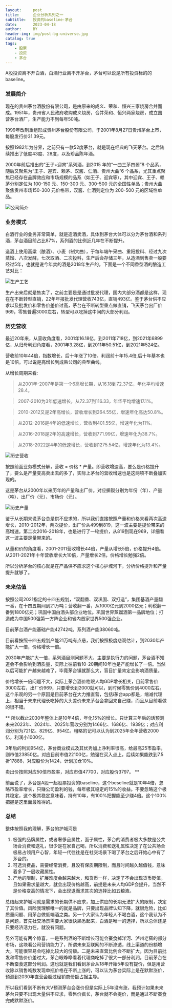 ```yaml
---
layout:     post
title:      企业分析系列之一
subtitle:   投资的baseline-茅台
date:       2023-04-18
author:     BY
header-img: img/post-bg-universe.jpg
catalog: true
tags:
    - 股票
    - 投资
    - 茅台
---
```


A股投资离不开白酒，白酒行业离不开茅台，茅台可以说是所有投资标的的baseline。

### 发展简介

现在的贵州茅台酒股份有限公司，是由原来的成义、荣和、恒兴三家烧房合并而成。1951年，贵州省人民政府收购成义烧房，合并荣和、恒兴两家烧房，成立国营茅台酒厂，生产能力不到每年50吨。

1999年改制重组形成贵州茅台股份有限公司，于2001年8月27日贵州茅台上市，每股发行价31.39元。

按照1982年为分界，之前只有一款52度茅台，就是现在经典的飞天茅台。之后陆续推出了低度43度、28度，以及珍品陈年酒。

2000年前后推出的“王子+迎宾”系列酒，到2015 年的“一曲三茅四酱”8 个品系，随后又聚焦为“王子、迎宾、赖茅、汉酱、仁酒、贵州大曲”6 个品系，尤其重点聚焦已经存在品牌效应和市场规模的品系（如王子、迎宾等），其中迎宾、王子、赖茅分别定位为 100-150 元、150-300 元、300-500 元的全国性单品；贵州大曲聚焦贵州市场150-300 元价格带，汉酱、仁酒则定位为 200-500 元的区域性单品。

![公司简介](http://yougth.top/img/invest/maotai_1.jpg)

### 业务模式

白酒行业的业务非常简单，就是造酒卖酒，具体到茅台大体可以分为茅台酒和系列酒，茅台酒目前占比87%，系列酒的比例近几年在不断提升。

造酒上使用高粱（酿酒）、小麦（制大曲），于每年端午采曲、重阳投料、经过九次蒸馏、八次发酵，七次取酒、二次投料，生产后会存储三年，从造酒到售卖一般要经过5年，也就是说今年卖的酒是2018年生产的，下面是一个不同香型酒的酿造工艺对比：

![生产工艺](http://yougth.top/img/invest/maotai_2.jpg)

生产出来后就是售卖了，之前主要是是通过批发代理，国内大部分酒都是这样，现在在不断转型直销，22年年报批发代理营收743亿，直销493亿。鉴于茅台供不应求以及批发价和零售价差价过高，茅台在不断转型重点做直销，飞天茅台出厂价969，零售普遍3000左右，转型可以吃掉这中间的大部分利润。

### 历史营收

最近20年来，从营收角度看，2001年16.18亿，到2011年718亿，到2021年6899亿，从归母利润角度看，2001年3.28亿，到2011年50.51亿，到2021年524亿。

营收前10年44倍，指数增长，后十年涨了10倍。利润前十年15.4倍,后十年基本也是10倍。可以说是高增长到成熟公司的典型曲线。

从增长周期来看:

 > 从2001年-2007年是第一个6高增长期，从16.18到72.37亿，年化平均增速28.4。

 > 2007-2010为3年低速增长，从72.37到116.33，年华平均增速17.1%。

 > 2010-2012又是2年高增长，营收增长到264.55亿，增速年化高达50.8%。

 > 从2012-2016是4年的低速增长，营收到401.55亿，增速年化为11%。

 > 从2016-2018是2年的高速增长，营收到771.99亿，增速年化为38.7%。

 > 从2018-2022是4年的低速增长，营收到1275.54亿，增速年化为13.4%。

![历史营收](http://yougth.top/img/invest/maotai_3.jpg)

按照前面业务模式分解，营收 = 价格 * 产量。即营收增速高，要么是价格提升了，要么是产量变高卖出去的多了，实际上茅台的营收增速也是这两项不断叠加实现的。

这是茅台从2000年以来历年的产量和出厂价。对应撕裂分别为年份（年）、产量（吨）、出厂价（元）、市场价（元）。

![历史产量](http://yougth.top/img/invest/maotai_5.jpg)

鉴于从长期来说茅台总是供不应求的，所以我们直接按照产量和价格来看两次高速增长，2010-2012年，两次提价，出厂价从499到819，这一波主要是提价带来的高增速。第二次2016-2018年，也是进行了一轮提价，从819到现在969，详细看这一波主要是量带来的。

从量和价的角度看，2001-2011营收增长44倍，产量从增长5倍，价格提升4倍。从2011-2021年十年营收增长大10倍，产量增长2倍，价格增长勉强2倍。

所以分析茅台的核心就是在产品供不应求这个核心护城河下，分析价格提升和产量提升就够了。

### 未来估值

按照公司2021指定的十四五规划，“双翻番、双巩固、双打造”，集团基酒产量翻一番，在十四五期间到21万吨；营收翻一番，从1000亿元到2000亿元；利税翻一番到1800亿元；巩固中国白酒头部企业地位。巩固世界蒸馏酒第一品牌地位；打造成为中国500强第一方阵企业和省内首家世界500强企业。

目前茅台酒产能基础产能42742吨，系列酒产能38060吨。

目前看按照十四五规划产能21万吨有点悬，我们按照极度悲观估计，到2030年产能扩大一倍，价格增长一倍。

2030年产能扩大一倍，系列酒目测问题不大，主要是执行力的问题，茅台酒不知道会不会影响到酒质量，实际上往前看10-20期间10年也是产能增长了一倍。当然以后可能扩产越来越难了，毕竟茅台镇就那么大，盲目扩量肯定会影响酒质量。

价格增长一倍问题不大，实际上茅台酒价格跟人均GDP增长相关，目前零售价3000左右，出厂价969，只要增长到2000就可以，到时候零售价到4000左右。这个乐观的另一个原因是目前茅台在大力推直营，包括i茅台app都是，缩减代理上，相当于未来代理长吃掉的大头差价未来茅台会拿回来自己赚，而且从目前看做的很不错。

** 
所以截止2030年整体上是10年4倍，年化15%的增长。只计算三年后的话预测未来2023年、2024年、2025年营收分别为1466亿、1686亿、1939亿；对应利润分别为721亿、829亿、954亿。粗略的记可以认为到2025年全年营收2000亿，利润小1000亿。

3年后的利润954亿，茅台商业模式及其优秀加上净利率很高，给最高25市盈率，则市值23850亿。对应目前市值22100亿，勉强在买入点上，后续如果能跌到7.5折17888，对应股价为1424，计划加仓10%。

卖出价按照对应50倍市盈率，对应市值47700，对应股价3797。
**

前面说了，茅台是A股一起股票投资的baseline，这个beseline就是10年4倍，忽略市盈率增长，只赚公司盈利的钱，每年极其稳定的15%的收益。不要忽略这个极其稳定，这个极其稳定意味着，持有10年，有100%把握能至少赚4倍。这个100%把握是这里面最难得的。

### 总结

整体按照我的理解，茅台的护城河是

 1. 极强的品牌属性，或者奢侈品属性，面子属性，茅台的消费者极大多数是公共场合消费和送礼，很少是在家自己喝，所以消费和送礼属性决定了在公共场合极易占领用户心智，年轻一代往往是在社交场景下喝了茅台之后开始心中有了茅台的。
 2. 可选消费品，需要经常消费，且没有保质期限制，而且时间越久越值钱，意味着多了一层收藏属性。
 3. 产地的限制，扩展难度会越来越大，和货币一样，决定了不会出现货币贬值，且如果需求量越大，就会出现价格越高，前提是未来人均GDP会提升。当然不是价格变高的情况下，会出现退而求其次的选择比如五粮液。

总结起来护城河就是需求的长期供不应求，加上供应的长期无法扩大的限制，决定了其价值。风险我理解唯一的就是品牌，只要出现品牌认知下降，就很危险，比如质量问题、用茅台做低端酒之类。另一个大家认为年轻人不喝白酒，这个我认为不是问题，首先社交场景需要大家很快熟悉起来，白酒是唯一的选择，所以总体还是只要经济活力在，就没有问题。

另外可能有两个惊喜，一是系列酒的不断增长可能会蚕食掉洋河、泸州老窖的部分市场，这块看公司营销能力了，所谓未来互联网的不断渗透，线上渠道的份额增大，可能很容易会吃掉比较大的份额。二是未来直营比例会不断扩大，因为目前批发和零售价价差过大，茅台眼睁睁看着代理商吃掉了很大一部分利润，目前茅台在不断蚕食这部分利润。这也就是我们看到茅台从18年开始5年没有提价，但是用营收除以销售吨数发现单瓶价格在不断上涨的，可以认为茅台实际上是在默默涨价，预测到2030年直营会超过经销商份额占据主导。

所以我们看到不断有大V预测茅台会涨价但是实际上5年没有涨，我预计如果未来茅台只要不出现大量供不应求，零售价疯长，茅台就不会提价，而是通过不断蚕食完成默默涨价。
